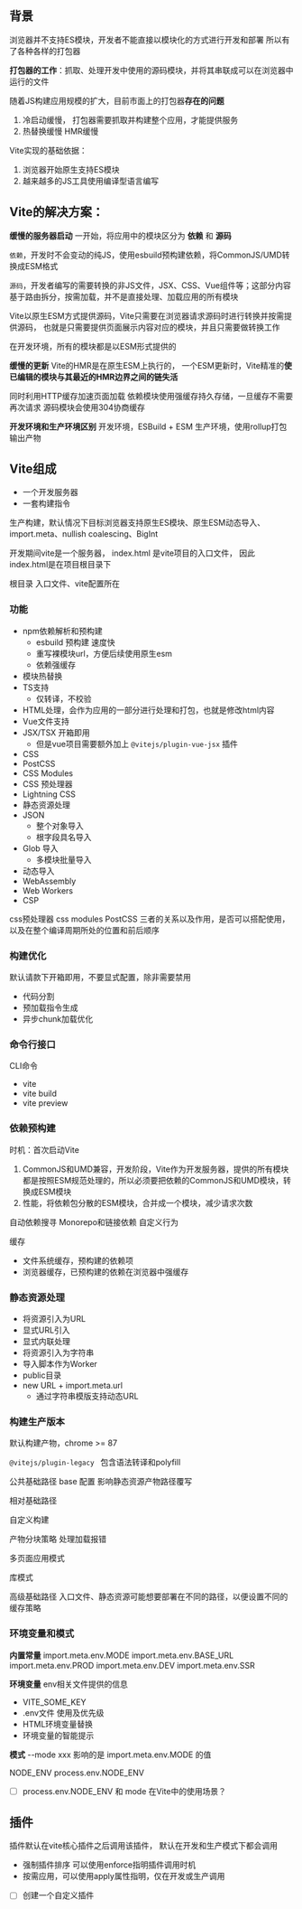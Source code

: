 ## 背景
浏览器并不支持ES模块，开发者不能直接以模块化的方式进行开发和部署
所以有了各种各样的打包器

**打包器的工作**：抓取、处理开发中使用的源码模块，并将其串联成可以在浏览器中运行的文件

随着JS构建应用规模的扩大，目前市面上的打包器**存在的问题**
1. 冷启动缓慢， 打包器需要抓取并构建整个应用，才能提供服务
2. 热替换缓慢 HMR缓慢

Vite实现的基础依据：
1. 浏览器开始原生支持ES模块
2. 越来越多的JS工具使用编译型语言编写

## Vite的解决方案：

**缓慢的服务器启动**
一开始，将应用中的模块区分为 **依赖** 和 **源码**

`依赖`，开发时不会变动的纯JS，使用esbuild预构建依赖，将CommonJS/UMD转换成ESM格式

`源码`，开发者编写的需要转换的非JS文件，JSX、CSS、Vue组件等；这部分内容基于路由拆分，按需加载，并不是直接处理、加载应用的所有模块

Vite以原生ESM方式提供源码，Vite只需要在浏览器请求源码时进行转换并按需提供源码，
也就是只需要提供页面展示内容对应的模块，并且只需要做转换工作

在开发环境，所有的模块都是以ESM形式提供的


**缓慢的更新**
Vite的HMR是在原生ESM上执行的，
一个ESM更新时，Vite精准的**使已编辑的模块与其最近的HMR边界之间的链失活**

同时利用HTTP缓存加速页面加载
依赖模块使用强缓存持久存储，一旦缓存不需要再次请求
源码模块会使用304协商缓存

**开发环境和生产环境区别**
开发环境，ESBuild + ESM
生产环境，使用rollup打包输出产物


## Vite组成
+ 一个开发服务器
+ 一套构建指令

生产构建，默认情况下目标浏览器支持原生ES模块、原生ESM动态导入、import.meta、nullish coalescing、BigInt

开发期间vite是一个服务器，
index.html 是vite项目的入口文件，
因此index.html是在项目根目录下

根目录
入口文件、vite配置所在


### 功能
+ npm依赖解析和预构建
	+ esbuild 预构建 速度快
	+ 重写裸模块url，方便后续使用原生esm
	+ 依赖强缓存 
+ 模块热替换
+ TS支持
	+ 仅转译，不校验
+ HTML处理，会作为应用的一部分进行处理和打包，也就是修改html内容
+ Vue文件支持
+ JSX/TSX  开箱即用
	+ 但是vue项目需要额外加上 `@vitejs/plugin-vue-jsx` 插件
+ CSS
+ PostCSS
+ CSS Modules
+ CSS 预处理器
+ Lightning CSS
+ 静态资源处理
+ JSON
	+ 整个对象导入
	+ 根字段具名导入
+ Glob 导入
	+ 多模块批量导入
+ 动态导入
+ WebAssembly
+ Web Workers
+ CSP

css预处理器
css modules
PostCSS 
三者的关系以及作用，是否可以搭配使用，以及在整个编译周期所处的位置和前后顺序

### 构建优化
默认请款下开箱即用，不要显式配置，除非需要禁用
+ 代码分割
+ 预加载指令生成
+ 异步chunk加载优化


### 命令行接口
CLI命令
+ vite
+ vite build
+ vite preview


### 依赖预构建
时机：首次启动Vite
1. CommonJS和UMD兼容，开发阶段，Vite作为开发服务器，提供的所有模块都是按照ESM规范处理的，所以必须要把依赖的CommonJS和UMD模块，转换成ESM模块
2. 性能，将依赖包分散的ESM模块，合并成一个模块，减少请求次数


自动依赖搜寻
Monorepo和链接依赖
自定义行为

缓存
+ 文件系统缓存，预构建的依赖项
+ 浏览器缓存，已预构建的依赖在浏览器中强缓存


### 静态资源处理
+ 将资源引入为URL
+ 显式URL引入
+ 显式内联处理
+ 将资源引入为字符串
+ 导入脚本作为Worker
+ public目录
+ new URL + import.meta.url
	+ 通过字符串模版支持动态URL

### 构建生产版本

默认构建产物，chrome >= 87

`@vitejs/plugin-legacy `
包含语法转译和polyfill



公共基础路径
base 配置
影响静态资源产物路径覆写


相对基础路径

自定义构建

产物分块策略
处理加载报错

多页面应用模式

库模式

高级基础路径
入口文件、静态资源可能想要部署在不同的路径，以便设置不同的缓存策略


### 环境变量和模式

**内置常量**
import.meta.env.MODE
import.meta.env.BASE_URL
import.meta.env.PROD
import.meta.env.DEV
import.meta.env.SSR

**环境变量** 
env相关文件提供的信息
+ VITE_SOME_KEY
+ .env文件 使用及优先级
+ HTML环境变量替换
+ 环境变量的智能提示

**模式**
--mode  xxx 
影响的是  import.meta.env.MODE 的值

NODE_ENV  process.env.NODE_ENV


+ [ ] process.env.NODE_ENV 和 mode 在Vite中的使用场景？

## 插件
插件默认在vite核心插件之后调用该插件，
默认在开发和生产模式下都会调用
+ 强制插件排序  可以使用enforce指明插件调用时机
+ 按需应用，可以使用apply属性指明，仅在开发或生产调用

- [ ] 创建一个自定义插件